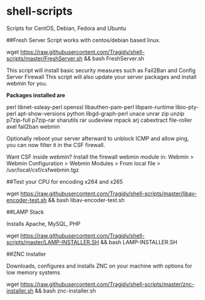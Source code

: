 # shell-scripts

Scripts for CentOS, Debian, Fedora and Ubuntu

##Fresh Server Script
works with centos/debian based linux.

wget https://raw.githubusercontent.com/Tragidy/shell-scripts/master/FreshServer.sh && bash FreshServer.sh

This script will install basic security measures such as Fail2Ban and Config Server Firewall
This script will also update your server packages and install webmin for you.

**Packages installed are**

perl libnet-ssleay-perl openssl libauthen-pam-perl libpam-runtime libio-pty-perl apt-show-versions python libgd-graph-perl unace unrar zip unzip p7zip-full p7zip-rar sharutils rar uudeview mpack arj cabextract file-roller axel fail2ban webmin

Optionally reboot your server afterward to unblock ICMP and allow ping, you can now filter it in the CSF firewall.

Want CSF inside webmin?
Install the firewall webmin module in:
Webmin > Webmin Configuration > Webmin Modules >
From local file > /usr/local/csf/csfwebmin.tgz

##Test your CPU for encoding x264 and x265

wget https://raw.githubusercontent.com/Tragidy/shell-scripts/master/libav-encoder-test.sh && bash libav-encoder-test.sh

##LAMP Stack

Installs Apache, MySQL, PHP

wget https://raw.githubusercontent.com/Tragidy/shell-scripts/master/LAMP-INSTALLER.SH && bash LAMP-INSTALLER.SH

##ZNC Installer

Downloads, configures and installs ZNC on your machine with options for low memory systems

wget https://raw.githubusercontent.com/Tragidy/shell-scripts/master/znc-installer.sh && bash znc-installer.sh

